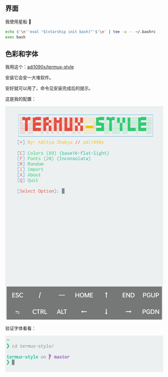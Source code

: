 
## 界面

我使用星船 🚀

~~~ sh
echo $'\n''eval "$(starship init bash)"'$'\n' | tee -a -- ~/.bashrc
exec bash
~~~

## 色彩和字体

我用这个：[adi1090x/termux-style](https://github.com/adi1090x/termux-style)

安装它会安一大堆软件。

安好就可以用了，命令见安装完成后的提示。

这是我的配置：

![view-style](./Screenshot_2022-04-29-12-08-08-39_84d3000e3f4017145260f7618db1d683.jpg)

验证字体看看：

![font-see](./Screenshot_2022-04-29-12-21-54-87_84d3000e3f4017145260f7618db1d683.jpg)
